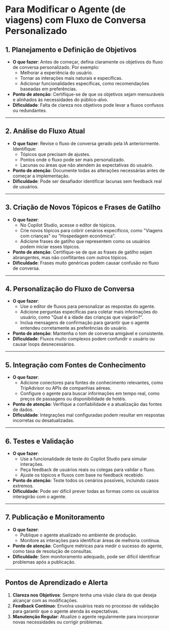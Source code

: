 # Para Modificar o Agente (de viagens) com Fluxo de Conversa Personalizado

## 1. Planejamento e Definição de Objetivos
- **O que fazer**: Antes de começar, defina claramente os objetivos do fluxo de conversa personalizado. Por exemplo:
  - Melhorar a experiência do usuário.
  - Tornar as interações mais naturais e específicas.
  - Adicionar funcionalidades específicas, como recomendações baseadas em preferências.
- **Ponto de atenção**: Certifique-se de que os objetivos sejam mensuráveis e alinhados às necessidades do público-alvo.
- **Dificuldade**: Falta de clareza nos objetivos pode levar a fluxos confusos ou redundantes.

---

## 2. Análise do Fluxo Atual
- **O que fazer**: Revise o fluxo de conversa gerado pela IA anteriormente. Identifique:
  - Tópicos que precisam de ajustes.
  - Pontos onde o fluxo pode ser mais personalizado.
  - Lacunas ou áreas que não atendem às expectativas do usuário.
- **Ponto de atenção**: Documente todas as alterações necessárias antes de começar a implementação.
- **Dificuldade**: Pode ser desafiador identificar lacunas sem feedback real de usuários.

---

## 3. Criação de Novos Tópicos e Frases de Gatilho
- **O que fazer**:
  - No Copilot Studio, acesse o editor de tópicos.
  - Crie novos tópicos para cobrir cenários específicos, como "Viagens com crianças" ou "Hospedagem econômica".
  - Adicione frases de gatilho que representem como os usuários podem iniciar esses tópicos.
- **Ponto de atenção**: Certifique-se de que as frases de gatilho sejam abrangentes, mas não conflitantes com outros tópicos.
- **Dificuldade**: Frases muito genéricas podem causar confusão no fluxo de conversa.

---

## 4. Personalização do Fluxo de Conversa
- **O que fazer**:
  - Use o editor de fluxos para personalizar as respostas do agente.
  - Adicione perguntas específicas para coletar mais informações do usuário, como "Qual é a idade das crianças que viajarão?".
  - Inclua mensagens de confirmação para garantir que o agente entendeu corretamente as preferências do usuário.
- **Ponto de atenção**: Mantenha o tom de conversa amigável e consistente.
- **Dificuldade**: Fluxos muito complexos podem confundir o usuário ou causar loops desnecessários.

---

## 5. Integração com Fontes de Conhecimento
- **O que fazer**:
  - Adicione conectores para fontes de conhecimento relevantes, como TripAdvisor ou APIs de companhias aéreas.
  - Configure o agente para buscar informações em tempo real, como preços de passagens ou disponibilidade de hotéis.
- **Ponto de atenção**: Verifique a confiabilidade e a atualização das fontes de dados.
- **Dificuldade**: Integrações mal configuradas podem resultar em respostas incorretas ou desatualizadas.

---

## 6. Testes e Validação
- **O que fazer**:
  - Use a funcionalidade de teste do Copilot Studio para simular interações.
  - Peça feedback de usuários reais ou colegas para validar o fluxo.
  - Ajuste os tópicos e fluxos com base no feedback recebido.
- **Ponto de atenção**: Teste todos os cenários possíveis, incluindo casos extremos.
- **Dificuldade**: Pode ser difícil prever todas as formas como os usuários interagirão com o agente.

---

## 7. Publicação e Monitoramento
- **O que fazer**:
  - Publique o agente atualizado no ambiente de produção.
  - Monitore as interações para identificar áreas de melhoria contínua.
- **Ponto de atenção**: Configure métricas para medir o sucesso do agente, como taxa de resolução de consultas.
- **Dificuldade**: Sem monitoramento adequado, pode ser difícil identificar problemas após a publicação.

---

## Pontos de Aprendizado e Alerta
1. **Clareza nos Objetivos**: Sempre tenha uma visão clara do que deseja alcançar com as modificações.
2. **Feedback Contínuo**: Envolva usuários reais no processo de validação para garantir que o agente atenda às expectativas.
3. **Manutenção Regular**: Atualize o agente regularmente para incorporar novas necessidades ou corrigir problemas.
